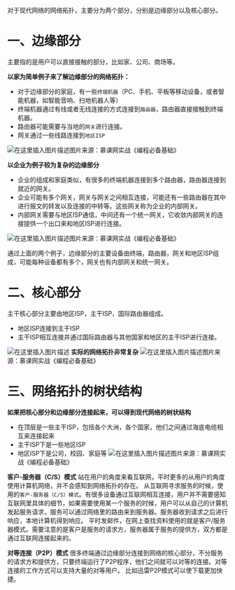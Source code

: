 对于现代网络的网络拓扑，主要分为两个部分，分别是边缘部分以及核心部分。

# 一、边缘部分
主要指的是用户可以直接接触的部分，比如家、公司、商场等。 

**以家为简单例子来了解边缘部分的网络拓扑：**
- 对于边缘部分的家庭，有一些`终端机器`（PC、手机、平板等移动设备，或者智能机器，如智能音响、扫地机器人等）
- 终端机器通过有线或者无线连接的方式连接到`路由器`，路由器直接接触到终端机器。
- 路由器可能需要与当地的`网关`进行连接。
- 网关通过一些线路连接到`地区ISP`

![在这里插入图片描述](https://img-blog.csdnimg.cn/20200921003017795.png?x-oss-process=image/watermark,type_ZmFuZ3poZW5naGVpdGk,shadow_10,text_aHR0cHM6Ly9ibG9nLmNzZG4ubmV0L3dhbmtjbg==,size_16,color_FFFFFF,t_70#pic_center)图片来源：慕课网实战《编程必备基础》

**以企业为例子较为复杂的边缘部分**
- 企业的组成和家庭类似，有很多的终端机器连接到多个路由器，路由器连接到就近的网关。
- 企业可能有多个网关，网关与网关之间相互连接，可能还有一些路由器在其中进行报文的转发以及连接的中转等。这些网关称为企业的内部网关。
- 内部网关需要与地区ISP通信，中间还有一个统一网关，它收敛内部网关的连接提供一个出口来和地区ISP进行连接。

![在这里插入图片描述](https://img-blog.csdnimg.cn/20200921003734563.png?x-oss-process=image/watermark,type_ZmFuZ3poZW5naGVpdGk,shadow_10,text_aHR0cHM6Ly9ibG9nLmNzZG4ubmV0L3dhbmtjbg==,size_16,color_FFFFFF,t_70#pic_center)图片来源：慕课网实战《编程必备基础》

通过上面的两个例子，边缘部分的主要设备由终端，路由器，网关和地区ISP组成，可能每种设备都有多个，网关也有内部网关和统一网关。

# 二、核心部分
主干核心部分主要由地区ISP，主干ISP，国际路由器组成。
- 地区ISP连接到主干ISP
- 主干ISP相互连接并通过国际路由器与其他国家和地区的主干ISP进行连接。

![在这里插入图片描述](https://img-blog.csdnimg.cn/20200921004248512.png?x-oss-process=image/watermark,type_ZmFuZ3poZW5naGVpdGk,shadow_10,text_aHR0cHM6Ly9ibG9nLmNzZG4ubmV0L3dhbmtjbg==,size_16,color_FFFFFF,t_70#pic_center)
**实际的网络拓扑非常复杂**
![在这里插入图片描述](https://img-blog.csdnimg.cn/20200921004403144.png?x-oss-process=image/watermark,type_ZmFuZ3poZW5naGVpdGk,shadow_10,text_aHR0cHM6Ly9ibG9nLmNzZG4ubmV0L3dhbmtjbg==,size_16,color_FFFFFF,t_70#pic_center)图片来源：慕课网实战《编程必备基础》
# 三、网络拓扑的树状结构
**如果把核心部分和边缘部分连接起来，可以得到现代网络的树状结构**
- 在顶层是一些主干ISP，包括各个大洲，各个国家，他们之间通过海底电缆相互来连接起来
- 主干ISP下是一些地区ISP
- 地区ISP下是公司，校园、家庭等
![在这里插入图片描述](https://img-blog.csdnimg.cn/20200921004810843.png?x-oss-process=image/watermark,type_ZmFuZ3poZW5naGVpdGk,shadow_10,text_aHR0cHM6Ly9ibG9nLmNzZG4ubmV0L3dhbmtjbg==,size_16,color_FFFFFF,t_70#pic_center)图片来源：慕课网实战《编程必备基础》

**客户-服务器（C/S）模式**
站在用户的角度来看互联网，平时更多的从用户的角度使用计算机网络，并不会感知到网络拓扑的存在。
从互联网寻求服务的时候，使用的`客户-服务器（C/S）模式`。有很多设备通过互联网相互连接，用户并不需要感知互联网里具体的细节，如果需要使用某一个服务的时候，用户可以从自己的计算机发起服务请求，服务可以通过网络里的路由来到服务器。服务器收到请求之后进行响应，本地计算机得到响应。
平时发邮件，在网上查找资料使用的就是客户/服务器模式。需要注意的是客户是服务的请求方，服务器属于服务的提供方，双方都是通过互联网连接起来的。

**对等连接（P2P）模式**
很多终端通过边缘部分连接到网络的核心部分，不分服务的请求方和提供方，只要终端运行了P2P程序，他们之间就可以对等的连接。对等连接的工作方式可以支持大量的对等用户。  比如迅雷P2P模式可以使下载更加快捷。
